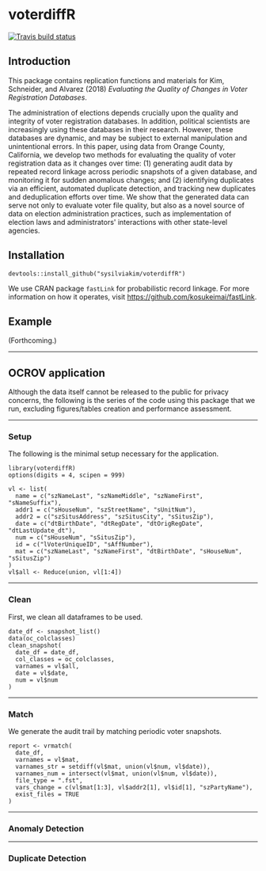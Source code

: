 # voterdiffR

<!-- badges: start -->
[![Travis build status](https://travis-ci.org/sysilviakim/voterdiffR.svg?branch=master)](https://travis-ci.org/sysilviakim/voterdiffR)<!-- badges: end -->

## Introduction

This package contains replication functions and materials for Kim, Schneider, and Alvarez (2018) *Evaluating the Quality of Changes in Voter Registration Databases*. 

The administration of elections depends crucially upon the quality and integrity of voter registration databases. In addition, political scientists  are increasingly using these databases in their research. However, these databases are dynamic, and may be subject to external manipulation and unintentional errors. In this paper, using data from Orange County, California, we develop two methods for evaluating the quality of voter registration data as it changes over time: (1) generating audit data by repeated record linkage across periodic snapshots of a given database, and monitoring it for sudden anomalous changes; and (2) identifying duplicates via an efficient, automated duplicate detection, and tracking new duplicates and deduplication efforts over time. We show that the generated data can serve not only to evaluate voter file quality, but also as a novel source of data on election administration practices, such as implementation of election laws and administrators' interactions with other state-level agencies.

## Installation

```
devtools::install_github("sysilviakim/voterdiffR")
```

We use CRAN package `fastLink` for probabilistic record linkage. For more information on how it operates, visit https://github.com/kosukeimai/fastLink. 

## Example

(Forthcoming.)

--------------------------------------------

## OCROV application

Although the data itself cannot be released to the public for privacy concerns, the following is the series of the code using this package that we run, excluding figures/tables creation and performance assessment.

--------------------------------------------

### Setup 

The following is the minimal setup necessary for the application.

```
library(voterdiffR)
options(digits = 4, scipen = 999)

vl <- list(
  name = c("szNameLast", "szNameMiddle", "szNameFirst", "sNameSuffix"),
  addr1 = c("sHouseNum", "szStreetName", "sUnitNum"),
  addr2 = c("szSitusAddress", "szSitusCity", "sSitusZip"),
  date = c("dtBirthDate", "dtRegDate", "dtOrigRegDate", "dtLastUpdate_dt"),
  num = c("sHouseNum", "sSitusZip"),
  id = c("lVoterUniqueID", "sAffNumber"),
  mat = c("szNameLast", "szNameFirst", "dtBirthDate", "sHouseNum", "sSitusZip")
)
vl$all <- Reduce(union, vl[1:4])
```

--------------------------------------------

### Clean 

First, we clean all dataframes to be used.

```
date_df <- snapshot_list()
data(oc_colclasses)
clean_snapshot(
  date_df = date_df,
  col_classes = oc_colclasses,
  varnames = vl$all,
  date = vl$date,
  num = vl$num
)
```

--------------------------------------------

### Match

We generate the audit trail by matching periodic voter snapshots. 

```
report <- vrmatch(
  date_df,
  varnames = vl$mat,
  varnames_str = setdiff(vl$mat, union(vl$num, vl$date)),
  varnames_num = intersect(vl$mat, union(vl$num, vl$date)),
  file_type = ".fst",
  vars_change = c(vl$mat[1:3], vl$addr2[1], vl$id[1], "szPartyName"),
  exist_files = TRUE
)
```

--------------------------------------------

### Anomaly Detection

--------------------------------------------

### Duplicate Detection


